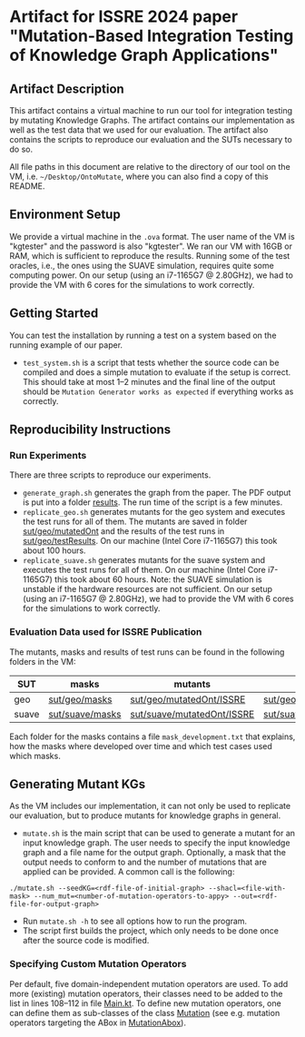 # Artifact for ISSRE 2024 paper "Mutation-Based Integration Testing of Knowledge Graph Applications"



## Artifact Description
This artifact contains a virtual machine to run our tool for integration testing by mutating Knowledge Graphs. The artifact contains our implementation as well as the test data that we used for our evaluation. The artifact also contains the scripts to reproduce our evaluation and the SUTs necessary to do so.

All file paths in this document are relative to the directory of our tool on the VM, i.e. `~/Desktop/OntoMutate`, where you can also find a copy of this README.

## Environment Setup
We provide a virtual machine in the `.ova` format. The user name of the VM is "kgtester" and the password is also "kgtester". We ran our VM with 16GB or RAM, which is sufficient to reproduce the results.
Running some of the test oracles, i.e., the ones using the SUAVE simulation, requires quite some computing power. On our setup (using an i7-1165G7 @ 2.80GHz), we had to provide the VM with 6 cores for the simulations to work correctly.

## Getting Started
You can test the installation by running a test on a system based on the running example of our paper.
- `test_system.sh` is a script that tests whether the source code can be compiled and does a simple mutation to evaluate if the setup is correct. This should take at most 1–2 minutes and the final line of the output should be `Mutation Generator works as expected` if everything works as correctly.

## Reproducibility Instructions
### Run Experiments
There are three scripts to reproduce our experiments.

- `generate_graph.sh` generates the graph from the paper. The PDF output is put into a folder [results](results). The run time of the script is a few minutes.
- `replicate_geo.sh` generates mutants for the geo system and executes the test runs for all of them. The mutants are saved in folder [sut/geo/mutatedOnt](sut/geo/mutatedOnt) and the results of the test runs in [sut/geo/testResults](sut/geo/testResults). On our machine (Intel Core i7-1165G7) this took about 100 hours.
- `replicate_suave.sh` generates mutants for the suave system and executes the test runs for all of them. On our machine (Intel Core i7-1165G7) this took about 60 hours. Note: the SUAVE simulation is unstable if the hardware resources are not sufficient. On our setup (using an i7-1165G7 @ 2.80GHz), we had to provide the VM with 6 cores for the simulations to work correctly.

### Evaluation Data used for ISSRE Publication
The mutants, masks and results of test runs can be found in the following folders in the VM:

| SUT | masks | mutants | test results |
| ----|-------|---------|----------------|
| geo | [sut/geo/masks](sut/geo/masks) | [sut/geo/mutatedOnt/ISSRE](sut/geo/mutatedOnt/ISSRE) | [sut/geo/testResults/ISSRE](sut/geo/testResults/ISSRE) |
| suave | [sut/suave/masks](sut/suave/masks) | [sut/suave/mutatedOnt/ISSRE](sut/suave/mutatedOnt/ISSRE) | [sut/suave/testResults/ISSRE](sut/suave/testResults/ISSRE) |

Each folder for the masks contains a file `mask_development.txt` that explains, how the masks where developed over time and which test cases used which masks.

## Generating Mutant KGs
As the VM includes our implementation, it can not only be used to replicate our evaluation, but to produce mutants for knowledge graphs in general.
- `mutate.sh` is the main script that can be used to generate a mutant for an input knowledge graph. The user needs to specify the input knowledge graph and a file name for the output graph. Optionally, a mask that the output needs to conform to and the number of mutations that are applied can be provided. A common call is the following:
 ```
./mutate.sh --seedKG=<rdf-file-of-initial-graph> --shacl=<file-with-mask> --num_mut=<number-of-mutation-operators-to-appy> --out=<rdf-file-for-output-graph>
```
- Run `mutate.sh -h` to see all options how to run the program.
- The script first builds the project, which only needs to be done once after the source code is modified.

### Specifying Custom Mutation Operators
Per default, five domain-independent mutation operators are used. To add more (existing) mutation operators, their classes need to be added to the list in lines 108–112 in file [Main.kt](src/main/kotlin/org/smolang/robust/Main.kt). To define new mutation operators, one can define them as sub-classes of the class [Mutation](src/main/kotlin/org/smolang/robust/mutant/Mutation.kt) (see e.g. mutation operators targeting the ABox in [MutationAbox](src/main/kotlin/org/smolang/robust/mutant/MutationABox.kt)).
